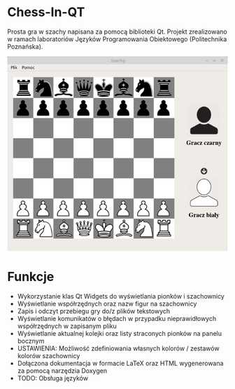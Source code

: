 # Chess-In-QT
Prosta gra w szachy napisana za pomocą biblioteki Qt. 
Projekt zrealizowano w ramach laboratoriów Języków Programowania Obiektowego (Politechnika Poznańska).

![Demo](demo.gif)

Funkcje
===========================
* Wykorzystanie klas Qt Widgets do wyświetlania pionków i szachownicy
* Wyświetlanie współrzędnych oraz nazw figur na szachownicy 
* Zapis i odczyt przebiegu gry do/z plików tekstowych
* Wyświetlanie komunikatów o błędach w przypadku nieprawidłowych współrzędnych w zapisanym pliku
* Wyświetlanie aktualnej kolejki oraz listy straconych pionków na panelu bocznym
* USTAWIENIA: Możliwość zdefiniowania własnych kolorów / zestawów kolorów szachownicy
* Dołączona dokumentacja w formacie LaTeX oraz HTML wygenerowana za pomocą narzędzia Doxygen
* TODO: Obsługa języków

